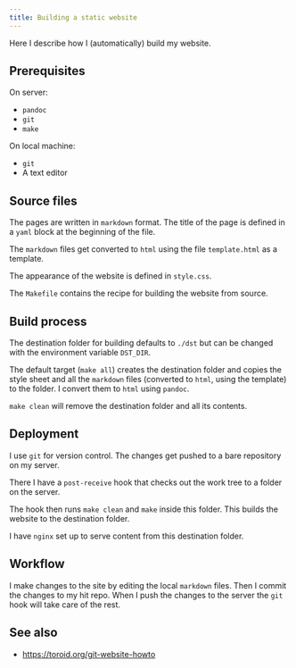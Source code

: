 ```yaml
---
title: Building a static website
---
```



Here I describe how I (automatically) build my website.

## Prerequisites

On server:

- `pandoc`
- `git`
- `make`

On local machine:

- `git`
- A text editor

## Source files

The pages are written in `markdown` format.
The title of the page is defined in a `yaml` block at the beginning of the file.

The `markdown` files get converted to `html` using the file `template.html` as a template.

The appearance of the website is defined in `style.css`.

The `Makefile` contains the recipe for building the website from source.

## Build process

The destination folder for building defaults to `./dst` but can be changed with the environment variable `DST_DIR`.

The default target (`make all`) creates the destination folder
and copies the style sheet and all the `markdown` files (converted to `html`,
using the template) to the folder.
I convert them to `html` using `pandoc`.

`make clean` will remove the destination folder and all its contents.

## Deployment

I use `git` for version control.
The changes get pushed to a bare repository on my server.

There I have a `post-receive` hook that checks out the work tree to a folder on the server.

The hook then runs `make clean` and `make` inside this folder.
This builds the website to the destination folder.

I have `nginx` set up to serve content from this destination folder.

## Workflow

I make changes to the site by editing the local `markdown` files.
Then I commit the changes to my hit repo.
When I push the changes to the server the `git` hook will take care of the rest.

## See also

- https://toroid.org/git-website-howto